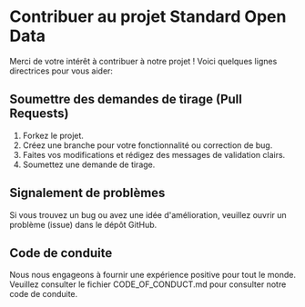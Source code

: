 # Contribuer au projet Standard Open Data

Merci de votre intérêt à contribuer à notre projet ! Voici quelques lignes directrices pour vous aider:

## Soumettre des demandes de tirage (Pull Requests)
1. Forkez le projet.
2. Créez une branche pour votre fonctionnalité ou correction de bug.
3. Faites vos modifications et rédigez des messages de validation clairs.
4. Soumettez une demande de tirage.

## Signalement de problèmes
Si vous trouvez un bug ou avez une idée d'amélioration, veuillez ouvrir un problème (issue) dans le dépôt GitHub.

## Code de conduite
Nous nous engageons à fournir une expérience positive pour tout le monde. Veuillez consulter le fichier CODE_OF_CONDUCT.md pour consulter notre code de conduite.